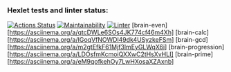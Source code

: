 ### Hexlet tests and linter status:
[![Actions Status](https://github.com/Skenzi/frontend-project-lvl1/workflows/hexlet-check/badge.svg)](https://github.com/Skenzi/frontend-project-lvl1/actions)
[![Maintainability](https://api.codeclimate.com/v1/badges/a99a88d28ad37a79dbf6/maintainability)](https://codeclimate.com/github/Skenzi/frontend-project-lvl1)
[![Linter](https://github.com/Skenzi/frontend-project-lvl1/workflows/linter/badge.svg)](https://github.com/Skenzi/frontend-project-lvl1/actions)
[brain-even][https://asciinema.org/a/qtcDWLe6SOs4JK774cf46m4Xh]
[brain-calc][https://asciinema.org/a/IGoqVfNOWDl49dk4USyzkeFSm]
[brain-gcd][https://asciinema.org/a/m2gtEfkF61Mjf3lmEyGLWqX6i]
[brain-progression][https://asciinema.org/a/LDOsfmKcmoiQXXwC2tHsXvHLI]
[brain-prime][https://asciinema.org/a/eM9qofkehOy7LwHXosaXZAxnb]